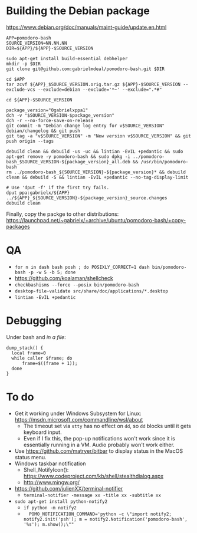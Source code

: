 # Building the Debian package

https://www.debian.org/doc/manuals/maint-guide/update.en.html

```
APP=pomodoro-bash
SOURCE_VERSION=NN.NN.NN
DIR=${APP}/${APP}-$SOURCE_VERSION

sudo apt-get install build-essential debhelper
mkdir -p $DIR
git clone git@github.com:gabrielmdeal/pomodoro-bash.git $DIR

cd $APP
tar zcvf ${APP}_$SOURCE_VERSION.orig.tar.gz ${APP}-$SOURCE_VERSION --exclude-vcs --exclude=debian --exclude='*~' --exclude=".*#"

cd ${APP}-$SOURCE_VERSION

package_version="0gabrielxppa1"
dch -v "$SOURCE_VERSION-$package_version"
dch -r --no-force-save-on-release
git commit -m "Debian change log entry for v$SOURCE_VERSION" debian/changelog && git push
git tag -a "v$SOURCE_VERSION" -m "New version v$SOURCE_VERSION" && git push origin --tags

debuild clean && debuild -us -uc && lintian -EvIL +pedantic && sudo apt-get remove -y pomodoro-bash && sudo dpkg -i ../pomodoro-bash_$SOURCE_VERSION-${package_version}_all.deb && /usr/bin/pomodoro-bash
rm ../pomodoro-bash_${SOURCE_VERSION}-${package_version}* && debuild clean && debuild -S && lintian -EvIL +pedantic --no-tag-display-limit

# Use 'dput -f' if the first try fails.
dput ppa:gabrielx/${APP} ../${APP}_${SOURCE_VERSION}-${package_version}_source.changes
debuild clean

```

Finally, copy the packge to other distributions: https://launchpad.net/~gabrielx/+archive/ubuntu/pomodoro-bash/+copy-packages

# QA

* `for n in dash bash posh ; do POSIXLY_CORRECT=1 dash bin/pomodoro-bash -p -w 5 -b 5; done`
* https://github.com/koalaman/shellcheck
* `checkbashisms --force --posix bin/pomodoro-bash`
* `desktop-file-validate src/share/doc/applications/*.desktop`
* `lintian -EvIL +pedantic`

# Debugging

Under bash and *in a file*:
```
dump_stack() {
  local frame=0
  while caller $frame; do
      frame=$((frame + 1));
  done
}
```

# To do

* Get it working under Windows Subsystem for Linux: https://msdn.microsoft.com/commandline/wsl/about
  * The timeout set via `stty` has no effect on `dd`, so `dd` blocks until it gets keyboard input.
  * Even if I fix this, the pop-up notifications won't work since it is essentially running in a VM.  Audio probably won't work either.
* Use https://github.com/matryer/bitbar to display status in the MacOS status menu.
* Windows taskbar notification
  * Shell_NotifyIcon(): https://www.codeproject.com/kb/shell/stealthdialog.aspx
  * http://www.mingw.org/
* https://github.com/julienXX/terminal-notifier
  * `terminal-notifier -message xx -title xx -subtitle xx`
* `sudo apt-get install python-notify2`
  * `if python -m notify2`
  * `  POMO_NOTIFICATION_COMMAND='python -c \"import notify2; notify2.init('psh'); m = notify2.Notification('pomodoro-bash', '%s'); m.show();\""`

